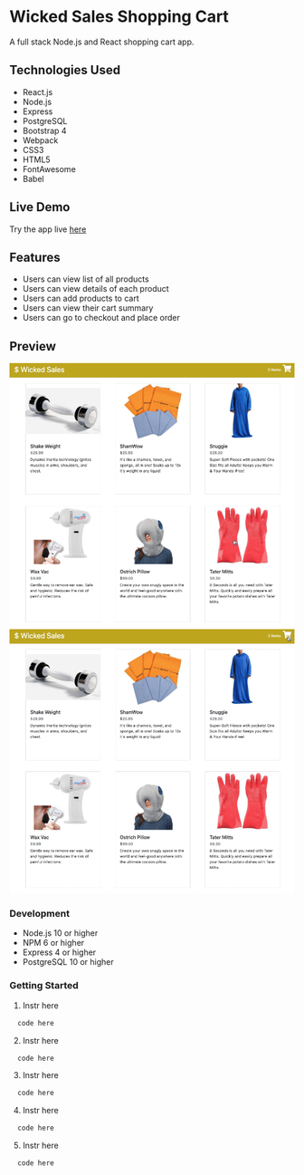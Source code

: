 # Wicked Sales Shopping Cart
A full stack Node.js and React shopping cart app.

## Technologies Used
- React.js
- Node.js
- Express
- PostgreSQL
- Bootstrap 4
- Webpack
- CSS3
- HTML5
- FontAwesome
- Babel

## Live Demo
Try the app live [here](https://wicked-sales.arlettepineda.com/)

## Features
- Users can view list of all products
- Users can view details of each product
- Users can add products to cart
- Users can view their cart summary
- Users can go to checkout and place order

## Preview
![Wicked Sales Preview Add to Cart](AddtoCart.gif "Wicked Sales add to cart preview")
![Wicked Sales Preview Checkout](Checkout.gif "Wicked Sales checkout preview")

### Development
- Node.js 10 or higher
- NPM 6 or higher
- Express 4 or higher
- PostgreSQL 10 or higher

### Getting Started

1. Instr here
  ```javascript
    code here
  ```
2. Instr here
  ```javascript
    code here
  ```
3. Instr here
  ```javascript
    code here
  ```
4. Instr here
  ```javascript
    code here
  ```
5. Instr here
  ```javascript
    code here
  ```
